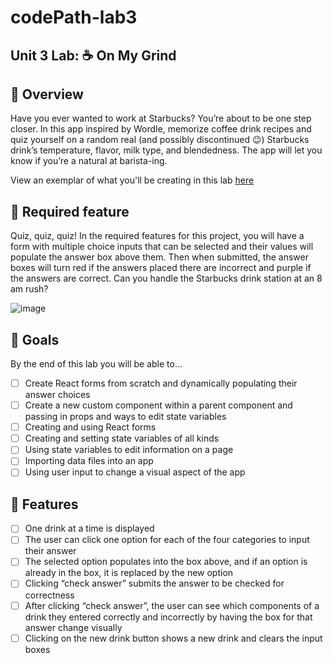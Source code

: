 # codePath-lab3
## Unit 3 Lab: ☕ On My Grind
## 🎈 Overview
Have you ever wanted to work at Starbucks? You’re about to be one step closer. In this app inspired by Wordle, memorize coffee drink recipes and quiz yourself on a random real (and possibly discontinued 😉) Starbucks drink’s temperature, flavor, milk type, and blendedness. The app will let you know if you’re a natural at barista-ing.

View an exemplar of what you'll be creating in this lab [here](https://quiet-macaron-ca013a.netlify.app/)

## 🎈 Required feature

Quiz, quiz, quiz! In the required features for this project, you will have a form with multiple choice inputs that can be selected and their values will populate the answer box above them. Then when submitted, the answer boxes will turn red if the answers placed there are incorrect and purple if the answers are correct. Can you handle the Starbucks drink station at an 8 am rush?

![image](https://user-images.githubusercontent.com/91285203/223601706-da98d466-0892-42b2-875c-8a7d7c5d3469.png)

## 🎯 Goals
By the end of this lab you will be able to...
- [ ] Create React forms from scratch and dynamically populating their answer choices
- [ ] Create a new custom component within a parent component and passing in props and ways to edit state variables
- [ ] Creating and using React forms
- [ ] Creating and setting state variables of all kinds
- [ ] Using state variables to edit information on a page
- [ ] Importing data files into an app
- [ ] Using user input to change a visual aspect of the app

## 🎉 Features
- [ ] One drink at a time is displayed
- [ ] The user can click one option for each of the four categories to input their answer
- [ ] The selected option populates into the box above, and if an option is already in the box, it is replaced by the new option
- [ ] Clicking “check answer” submits the answer to be checked for correctness
- [ ] After clicking “check answer”, the user can see which components of a drink they entered correctly and incorrectly by having the box for that answer change visually
- [ ] Clicking on the new drink button shows a new drink and clears the input boxes
